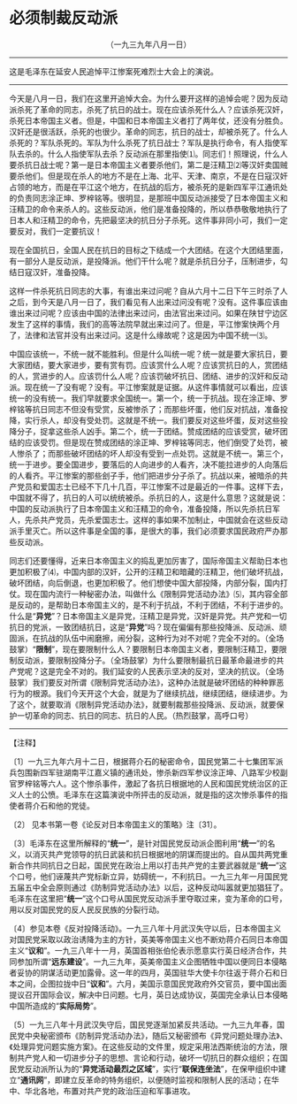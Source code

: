 # 必须制裁反动派
<center class="auther">（一九三九年八月一日）</center>&#13;
&#13;


---

这是毛泽东在延安人民追悼平江惨案死难烈士大会上的演说。
---


今天是八月一日，我们在这里开追悼大会。为什么要开这样的追悼会呢？因为反动派杀死了革命的同志，杀死了抗日的战士。现在应该杀死什么人？应该杀死汉奸，杀死日本帝国主义者。但是，中国和日本帝国主义者打了两年仗，还没有分胜负。汉奸还是很活跃，杀死的也很少。革命的同志，抗日的战士，却被杀死了。什么人杀死的？军队杀死的。军队为什么杀死了抗日战士？军队是执行命令，有人指使军队去杀的。什么人指使军队去杀？反动派在那里指使⑴。同志们！照理说，什么人要杀抗日战士呢？第一是日本帝国主义者要杀他们，第二是汪精卫⑵等汉奸卖国贼要杀他们。但是现在杀人的地方不是在上海、北平、天津、南京，不是在日寇汉奸占领的地方，而是在平江这个地方，在抗战的后方，被杀死的是新四军平江通讯处的负责同志涂正坤、罗梓铭等。很明显，是那班中国反动派接受了日本帝国主义和汪精卫的命令来杀人的。这些反动派，他们是准备投降的，所以恭恭敬敬地执行了日本人和汪精卫的命令，先把最坚决的抗日分子杀死。这件事非同小可，我们一定要反对，我们一定要抗议！ 
 
现在全国抗日，全国人民在抗日的目标之下结成一个大团结。在这个大团结里面，有一部分人是反动派，是投降派。他们干什么呢？就是杀抗日分子，压制进步，勾结日寇汉奸，准备投降。 
 
这样一件杀死抗日同志的大事，有谁出来过问呢？自从六月十二日下午三时杀了人之后，到今天是八月一日了，我们看见有人出来过问没有呢？没有。这件事应该由谁出来过问呢？应该由中国的法律出来过问，由法官出来过问。如果在陕甘宁边区发生了这样的事情，我们的高等法院早就出来过问了。但是，平江惨案快两个月了，法律和法官并没有出来过问。这是什么缘故呢？这是因为中国不统一⑶。 
 
中国应该统一，不统一就不能胜利。但是什么叫统一呢？统一就是要大家抗日，要大家团结，要大家进步，要有赏有罚。应该赏什么人呢？应该赏抗日的人，赏团结的人，赏进步的人。应该罚什么人呢？应该罚破坏抗日、团结、进步的汉奸和反动派。现在统一了没有呢？没有。平江惨案就是证据。从这件事情就可以看出，应该统一的没有统一。我们早就要求全国统一。第一个，统一于抗战。现在涂正坤、罗梓铭等抗日同志不但没有受赏，反被惨杀了；而那些坏蛋，他们反对抗战，准备投降，实行杀人，却没有受处罚。这就是不统一。我们要反对这些坏蛋，反对这些投降分子，捉拿这些杀人凶手。第二个，统一于团结。赞成团结的应该受赏，破坏团结的应该受罚。但是现在赞成团结的涂正坤、罗梓铭等同志，他们倒受了处罚，被人惨杀了；而那些破坏团结的坏人却没有受到一点处罚。这就是不统一。第三个，统一于进步。要全国进步，要落后的人向进步的人看齐，决不能拉进步的人向落后的人看齐。平江惨案的那些刽子手，他们把进步分子杀了。抗战以来，被暗杀的共产党员和爱国志士已经不下几十几百，平江惨案不过是最近的一件事。这样下去，中国就不得了，抗日的人可以统统被杀。杀抗日的人，这是什么意思？这就是说：中国的反动派执行了日本帝国主义和汪精卫的命令，准备投降，所以先杀抗日军人，先杀共产党员，先杀爱国志士。这样的事如果不加制止，中国就会在这些反动派手里灭亡。所以这件事是全国的事，是很大的事，我们必须要求国民政府严办那些反动派。 
 
同志们还要懂得，近来日本帝国主义的捣乱更加厉害了，国际帝国主义帮助日本也更加积极了⑷，中国内部的汉奸，公开的汪精卫和暗藏的汪精卫，他们破坏抗战，破坏团结，向后倒退，也更加积极了。他们想使中国大部投降，内部分裂，国内打仗。现在国内流行一种秘密办法，叫做什么《限制异党活动办法》⑸，其内容全部是反动的，是帮助日本帝国主义的，是不利于抗战，不利于团结，不利于进步的。什么是“<b>异党</b>”？日本帝国主义是异党，汪精卫是异党，汉奸是异党。共产党和一切抗日的党派，一致团结抗日，这是“<b>异党</b>”吗？现在偏偏有那些投降派、反动派、顽固派，在抗战的队伍中闹磨擦，闹分裂，这种行为对不对呢？完全不对的。（全场鼓掌）“<b>限制</b>”，现在要限制什么人？要限制日本帝国主义者，要限制汪精卫，要限制反动派，要限制投降分子。（全场鼓掌）为什么要限制最抗日最革命最进步的共产党呢？这是完全不对的。我们延安的人民表示坚决的反对，坚决的抗议。（全场鼓掌）我们要反对所谓《限制异党活动办法》，这种办法就是破坏团结的种种罪恶行为的根源。我们今天开这个大会，就是为了继续抗战，继续团结，继续进步。为了这个，就要取消《限制异党活动办法》，就要制裁那些投降派、反动派，就要保护一切革命的同志、抗日的同志、抗日的人民。（热烈鼓掌，高呼口号）
 

---


【注释】 
 
〔1〕一九三九年六月十二日，根据蒋介石的秘密命令，国民党第二十七集团军派兵包围新四军驻湖南平江嘉义镇的通讯处，惨杀新四军参议涂正坤、八路军少校副官罗梓铭等六人。这个惨杀事件，激起了各抗日根据地的人民和国民党统治区的正义人士的公愤。毛泽东在这篇演说中所抨击的反动派，就是指的这次惨杀事件的指使者蒋介石和他的党徒。 
 
〔2〕 见本书第一卷《论反对日本帝国主义的策略》注〔31〕。 
 
〔3〕毛泽东在这里所解释的“<b>统一</b>”，是针对国民党反动派企图利用“<b>统一</b>”的名义，以消灭共产党领导的抗日武装和抗日根据地的阴谋而提出的。自从国共两党重新合作共同抗日之日起，国民党在政治上用以打击共产党的主要武器就是“<b>统一</b>”这个口号，他们诬蔑共产党标新立异，妨碍统一，不利抗日。一九三九年一月国民党五届五中全会原则通过《防制异党活动办法》以后，这种反动叫嚣就更加猖狂了。毛泽东在这里把“<b>统一</b>”这个口号从国民党反动派手里夺取过来，变为革命的口号，用以反对国民党的反人民反民族的分裂行动。 
 
〔4〕参见本卷《反对投降活动》。一九三八年十月武汉失守以后，日本帝国主义对国民党采取以政治诱降为主的方针，英美等帝国主义也不断劝蒋介石同日本帝国主义“<b>议和</b>”。一九三八年十一月，英国首相张伯伦表示愿意实行英日经济合作，共同参加所谓“<b>远东建设</b>”。一九三九年，英美帝国主义企图牺牲中国以便同日本侵略者妥协的阴谋活动更加露骨。这一年的四月，英国驻华大使卡尔往返于蒋介石和日本之间，企图拉拢中日“<b>议和</b>”。六月，美国示意国民党政府外交官员，要中国出面提议召开国际会议，解决中日问题。七月，英日达成协议，英国完全承认日本侵略中国所造成的“<b>实际局势</b>”。 
 
〔5〕一九三八年十月武汉失守后，国民党逐渐加紧反共活动。一九三九年春，国民党中央秘密颁布《防制异党活动办法》，随后又秘密颁布《异党问题处理办法》、《处理异党问题实施方案》。在这些反动的文件里，规定采用法西斯统治的方法，限制共产党人和一切进步分子的思想、言论和行动，破坏一切抗日的群众组织；在国民党反动派所认为的“<b>异党活动最烈之区域</b>”，实行“<b>联保连坐法</b>”，在保甲组织中建立“<b>通讯网</b>”，即建立反革命的特务组织，以便随时监视和限制人民的活动；在华中、华北各地，布置对共产党的政治压迫和军事进攻。
 
